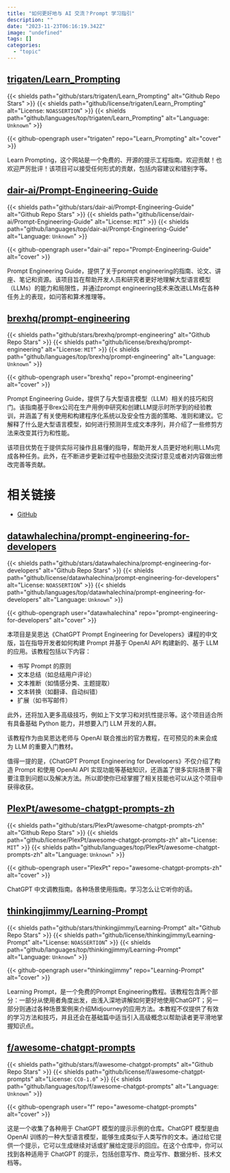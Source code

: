 ```yaml
---
title: "如何更好地与 AI 交流？Prompt 学习指引"
description: ""
date: "2023-11-23T06:16:19.342Z"
image: "undefined"
tags: []
categories:
  - "topic"
---
```


## [trigaten/Learn_Prompting](https://github.com/trigaten/Learn_Prompting)

{{< shields path="github/stars/trigaten/Learn_Prompting" alt="Github Repo Stars" >}} {{< shields path="github/license/trigaten/Learn_Prompting" alt="License: `NOASSERTION`" >}} {{< shields path="github/languages/top/trigaten/Learn_Prompting" alt="Language: `Unknown`" >}}

{{< github-opengraph user="trigaten" repo="Learn_Prompting" alt="cover" >}}

Learn Prompting，这个网站是一个免费的、开源的提示工程指南。欢迎贡献！也欢迎严厉批评！该项目可以接受任何形式的贡献，包括内容建议和错别字等。
  
## [dair-ai/Prompt-Engineering-Guide](https://github.com/dair-ai/Prompt-Engineering-Guide)

{{< shields path="github/stars/dair-ai/Prompt-Engineering-Guide" alt="Github Repo Stars" >}} {{< shields path="github/license/dair-ai/Prompt-Engineering-Guide" alt="License: `MIT`" >}} {{< shields path="github/languages/top/dair-ai/Prompt-Engineering-Guide" alt="Language: `Unknown`" >}}

{{< github-opengraph user="dair-ai" repo="Prompt-Engineering-Guide" alt="cover" >}}

Prompt Engineering Guide，提供了关于prompt engineering的指南、论文、讲座、笔记和资源。该项目旨在帮助开发人员和研究者更好地理解大型语言模型（LLMs）的能力和局限性，并通过prompt engineering技术来改进LLMs在各种任务上的表现，如问答和算术推理等。
  
## [brexhq/prompt-engineering](https://github.com/brexhq/prompt-engineering)

{{< shields path="github/stars/brexhq/prompt-engineering" alt="Github Repo Stars" >}} {{< shields path="github/license/brexhq/prompt-engineering" alt="License: `MIT`" >}} {{< shields path="github/languages/top/brexhq/prompt-engineering" alt="Language: `Unknown`" >}}

{{< github-opengraph user="brexhq" repo="prompt-engineering" alt="cover" >}}

Prompt Engineering Guide，提供了与大型语言模型（LLM）相关的技巧和窍门。该指南基于Brex公司在生产用例中研究和创建LLM提示时所学到的经验教训，并涵盖了有关使用和构建程序化系统以及安全性方面的策略、准则和建议。它解释了什么是大型语言模型，如何进行预测并生成文本序列，并介绍了一些修剪方法来改变其行为和性能。

该项目优势在于提供实际可操作且易懂的指导，帮助开发人员更好地利用LLMs完成各种任务。此外，在不断进步更新过程中也鼓励交流探讨意见或者对内容做出修改完善等贡献。

# 相关链接

- [GitHub](https://github.com/brexhq/prompt-engineering-guide)
  
## [datawhalechina/prompt-engineering-for-developers](https://github.com/datawhalechina/prompt-engineering-for-developers)

{{< shields path="github/stars/datawhalechina/prompt-engineering-for-developers" alt="Github Repo Stars" >}} {{< shields path="github/license/datawhalechina/prompt-engineering-for-developers" alt="License: `NOASSERTION`" >}} {{< shields path="github/languages/top/datawhalechina/prompt-engineering-for-developers" alt="Language: `Unknown`" >}}

{{< github-opengraph user="datawhalechina" repo="prompt-engineering-for-developers" alt="cover" >}}

本项目是吴恩达《ChatGPT Prompt Engineering for Developers》课程的中文版，旨在指导开发者如何构建 Prompt 并基于 OpenAI API 构建新的、基于 LLM 的应用。该教程包括以下内容：

- 书写 Prompt 的原则
- 文本总结（如总结用户评论）
- 文本推断（如情感分类、主题提取）
- 文本转换（如翻译、自动纠错）
- 扩展（如书写邮件）

此外，还将加入更多高级技巧，例如上下文学习和对抗性提示等。这个项目适合所有具备基础 Python 能力，并想要入门 LLM 开发的人群。

该教程作为由吴恩达老师与 OpenAI 联合推出的官方教程，在可预见的未来会成为 LLM 的重要入门教材。

值得一提的是，《ChatGPT Prompt Engineering for Developers》不仅介绍了构造 Prompt 和使用 OpenAI API 实现功能等基础知识，还涵盖了很多实际场景下需要注意到问题以及解决方法。所以即使你已经掌握了相关技能也可以从这个项目中获得收获。
  
## [PlexPt/awesome-chatgpt-prompts-zh](https://github.com/PlexPt/awesome-chatgpt-prompts-zh)

{{< shields path="github/stars/PlexPt/awesome-chatgpt-prompts-zh" alt="Github Repo Stars" >}} {{< shields path="github/license/PlexPt/awesome-chatgpt-prompts-zh" alt="License: `MIT`" >}} {{< shields path="github/languages/top/PlexPt/awesome-chatgpt-prompts-zh" alt="Language: `Unknown`" >}}

{{< github-opengraph user="PlexPt" repo="awesome-chatgpt-prompts-zh" alt="cover" >}}

ChatGPT 中文调教指南。各种场景使用指南。学习怎么让它听你的话。
  
## [thinkingjimmy/Learning-Prompt](https://github.com/thinkingjimmy/Learning-Prompt)

{{< shields path="github/stars/thinkingjimmy/Learning-Prompt" alt="Github Repo Stars" >}} {{< shields path="github/license/thinkingjimmy/Learning-Prompt" alt="License: `NOASSERTION`" >}} {{< shields path="github/languages/top/thinkingjimmy/Learning-Prompt" alt="Language: `Unknown`" >}}

{{< github-opengraph user="thinkingjimmy" repo="Learning-Prompt" alt="cover" >}}

Learning Prompt，是一个免费的Prompt Engineering教程。该教程包含两个部分：一部分从使用者角度出发，由浅入深地讲解如何更好地使用ChatGPT；另一部分则通过各种场景案例来介绍Midjourney的应用方法。本教程不仅提供了有效的学习方法和技巧，并且还会在基础篇中适当引入高级概念以帮助读者更平滑地掌握知识点。
  
## [f/awesome-chatgpt-prompts](https://github.com/f/awesome-chatgpt-prompts)

{{< shields path="github/stars/f/awesome-chatgpt-prompts" alt="Github Repo Stars" >}} {{< shields path="github/license/f/awesome-chatgpt-prompts" alt="License: `CC0-1.0`" >}} {{< shields path="github/languages/top/f/awesome-chatgpt-prompts" alt="Language: `Unknown`" >}}

{{< github-opengraph user="f" repo="awesome-chatgpt-prompts" alt="cover" >}}

这是一个收集了各种用于 ChatGPT 模型的提示示例的仓库。ChatGPT 模型是由 OpenAI 训练的一种大型语言模型，能够生成类似于人类写作的文本。通过给它提供一个提示，它可以生成继续对话或扩展给定提示的回应。在这个仓库中，你可以找到各种适用于 ChatGPT 的提示，包括创意写作、商业写作、数据分析、技术文档等。
  